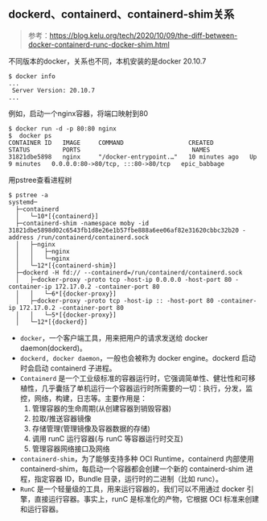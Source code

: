 ## dockerd、containerd、containerd-shim关系

> 参考：https://blog.kelu.org/tech/2020/10/09/the-diff-between-docker-containerd-runc-docker-shim.html

不同版本的docker，关系也不同，本机安装的是docker 20.10.7
```
$ docker info
...
 Server Version: 20.10.7
...

```
例如，启动一个nginx容器，将端口映射到80
```
$ docker run -d -p 80:80 nginx
$  docker ps
CONTAINER ID   IMAGE     COMMAND                  CREATED          STATUS         PORTS                               NAMES
31821dbe5898   nginx     "/docker-entrypoint.…"   10 minutes ago   Up 9 minutes   0.0.0.0:80->80/tcp, :::80->80/tcp   epic_babbage
```
用pstree查看进程树
```
$ pstree -a
systemd─
  ├─containerd
  │   └─10*[{containerd}]
  ├─containerd-shim -namespace moby -id 31821dbe5898d02c6543fb1d8e26e1b57fbe888a6ee06af82e31620cbbc32b20 -address /run/containerd/containerd.sock
  │   ├─nginx
  │   │   ├─nginx
  │   │   └─nginx
  │   └─12*[{containerd-shim}]
  ├─dockerd -H fd:// --containerd=/run/containerd/containerd.sock
  │   ├─docker-proxy -proto tcp -host-ip 0.0.0.0 -host-port 80 -container-ip 172.17.0.2 -container-port 80
  │   │   └─6*[{docker-proxy}]
  │   ├─docker-proxy -proto tcp -host-ip :: -host-port 80 -container-ip 172.17.0.2 -container-port 80
  │   │   └─5*[{docker-proxy}]
  │   └─12*[{dockerd}]

```
* `docker`，一个客户端工具，用来把用户的请求发送给 docker daemon(dockerd)。
* `dockerd, docker daemon`，一般也会被称为 docker engine。dockerd 启动时会启动 containerd 子进程。
* `Containerd` 是一个工业级标准的容器运行时，它强调简单性、健壮性和可移植性，几乎囊括了单机运行一个容器运行时所需要的一切：执行，分发，监控，网络，构建，日志等。主要作用是：
  1. 管理容器的生命周期(从创建容器到销毁容器)
  2. 拉取/推送容器镜像
  3. 存储管理(管理镜像及容器数据的存储)
  4. 调用 runC 运行容器(与 runC 等容器运行时交互)
  5. 管理容器网络接口及网络
*  `containerd-shim`，为了能够支持多种 OCI Runtime，containerd 内部使用 containerd-shim，每启动一个容器都会创建一个新的 containerd-shim 进程，指定容器 ID，Bundle 目录，运行时的二进制（比如 runc）。
*  `RunC` 是一个轻量级的工具，用来运行容器的，我们可以不用通过 docker 引擎，直接运行容器。事实上，runC 是标准化的产物，它根据 OCI 标准来创建和运行容器。